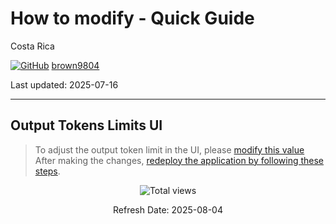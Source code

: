 # How to modify - Quick Guide

Costa Rica

[![GitHub](https://img.shields.io/badge/--181717?logo=github&logoColor=ffffff)](https://github.com/)
[brown9804](https://github.com/brown9804)

Last updated: 2025-07-16

------------------------------------------

## Output Tokens Limits UI

> To adjust the output token limit in the UI, please [modify this value](https://github.com/Azure/gpt-rag-frontend/blob/main/frontend/src/components/QuestionInput/QuestionInput.tsx#L61-L68)
> After making the changes, [redeploy the application by following these steps](./how-redeploy-app.md).
 
<!-- START BADGE -->
<div align="center">
  <img src="https://img.shields.io/badge/Total%20views-1328-limegreen" alt="Total views">
  <p>Refresh Date: 2025-08-04</p>
</div>
<!-- END BADGE -->
